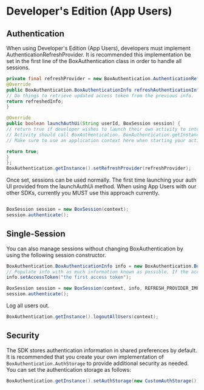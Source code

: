 Developer's Edition (App Users)
==============

Authentication
---------------------
When using Developer's Edition (App Users), developers must implement AuthenticationRefreshProvider. It is recommended this implementation be set in the first line of the BoxAuthentication class in order to handle all sessions.   
```java
private final refreshProvider = new BoxAuthentication.AuthenticationRefreshProvider() {
@Override
public BoxAuthentication.BoxAuthenticationInfo refreshAuthenticationInfo(BoxAuthentication.BoxAuthenticationInfo info) throws BoxException {
// Do things to retrieve updated access token from the previous info. 
return refreshedInfo;
}

@Override
public boolean launchAuthUi(String userId, BoxSession session) {
// return true if developer wishes to launch their own activity to interact with user for login.
// Activity should call BoxAuthentication. BoxAuthentication.getInstance().onAuthenticated() or onAuthenticationFailure() as appropriate.
// Make sure to use an application context here when starting your activity to avoid memory leaks.

return true;
}
};
BoxAuthentication.getInstance().setRefreshProvider(refreshProvider);

```

Once set, sessions can be used normally. The first time launching your auth UI provided from the launchAuthUi method. 
When using App Users with our other SDKs, currently you MUST use this approach currently. 



```java

BoxSession session = new BoxSession(context);
session.authenticate();
```

Single-Session 
------------------------
You can also manage sessions without changing BoxAuthentication by using the following session constructor.

```java
BoxAuthentication.BoxAuthenticationInfo info = new BoxAuthentication.BoxAuthenticationInfo();
// Populate info with as much information known as possible. If the access token is not provided the refresh provider implementation's launchAuthUi method will be invoked.
info.setAccessToken("the first access token");

BoxSession session = new BoxSession(context, info, REFRESH_PROVIDER_IMPL);
session.authenticate();
```

Log all users out.

```java
BoxAuthentication.getInstance().logoutAllUsers(context);
```

Security
------------------------
The SDK stores authentication information in shared preferences by default. It is recommended that you create your own implementation of `BoxAuthentication.AuthStorage` to provide additional security as needed. You can set the authentication storage as follows:
```java
BoxAuthentication.getInstance().setAuthStorage(new CustomAuthStorage());
```
